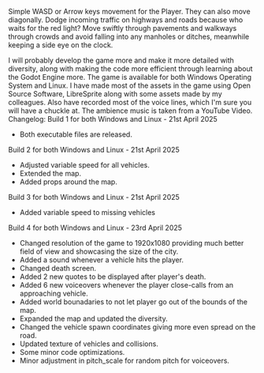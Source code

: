 Simple WASD or Arrow keys movement for the Player. They can also move diagonally. Dodge incoming traffic on highways and roads because who waits for the red light? Move swiftly through pavements and walkways through crowds and avoid falling into any manholes or ditches, meanwhile keeping a side eye on the clock.

I will probably develop the game more and make it more detailed with diversity, along with making the code more efficient through learning about the Godot Engine more. The game is available for both Windows Operating System and Linux. I have made most of the assets in the game using Open Source Software, LibreSprite along with some assets made by my colleagues. Also have recorded most of the voice lines, which I'm sure you will have a chuckle at. The ambience music is taken from a YouTube Video.
  Changelog:
Build 1 for both Windows and Linux - 21st April 2025
- Both executable files are released.

Build 2 for both Windows and Linux - 21st April 2025
- Adjusted variable speed for all vehicles.
- Extended the map.
- Added props around the map.

Build 3 for both Windows and Linux - 21st April 2025
- Added variable speed to missing vehicles

Build 4 for both Windows and Linux - 23rd April 2025
- Changed resolution of the game to 1920x1080 providing much better field of view and showcasing the size of the city.
- Added a sound whenever a vehicle hits the player.
- Changed death screen.
- Added 2 new quotes to be displayed after player's death.
- Added 6 new voiceovers whenever the player close-calls from an approaching vehicle.
- Added world bounadaries to not let player go out of the bounds of the map.
- Expanded the map and updated the diversity.
- Changed the vehicle spawn coordinates giving more even spread on the road.
- Updated texture of vehicles and collisions.
- Some minor code optimizations.
- Minor adjustment in pitch_scale for random pitch for voiceovers.
